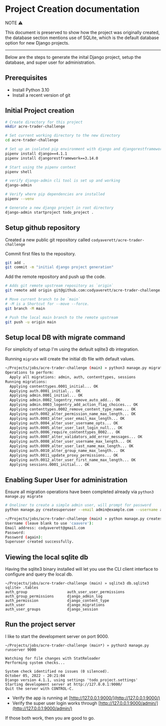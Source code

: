 # Project Creation documentation

NOTE ⚠️ 

This document is preserved to show how the project was originally created, the database section mentions use of SQLite, which is the default database option for new Django projects.

---

Below are the steps to generate the inital Django project, setup the database, and super user for administration.

## Prerequisites

- Install Python 3.10
- Install a recent version of git

## Initial Project creation

```bash
# Create directory for this project
mkdir acre-trader-challenge

# Set current working directory to the new directory
cd acre-trader-challenge

# Set up an isolated pip environment with django and djangorestframework
pipenv install django==4.1.1
pipenv install djangorestframework==3.14.0

# Start using the pipenv context
pipenv shell

# verify django-admin cli tool is set up and working
django-admin

# Verify where pip dependencies are installed
pipenv --venv

# Generate a new django project in root directory
django-admin startproject todo_project .
```

## Setup github repository

Created a new public git repository called `codyaverett/acre-trader-challenge`

Commit first files to the repository.

```bash
git add .
git commit -m "initial django project generation"
```

Add the remote repository and push up the code.

```bash
# Adds git remote upstream repository as `origin`
git remote add origin git@github.com:codyaverett/acre-trader-challenge.git

# Move current branch to be `main`
# -M is a Shortcut for --move --force.
git branch -M main

# Push the local main branch to the remote upstream
git push -u origin main
```

## Setup local DB with migrate command
For simplicity of setup I'm using the default sqlite3 db integration.

Running `migrate` will create the initial db file with default values.

```bash
~/Projects/jobs/acre-trader-challenge (main) » python3 manage.py migrate
Operations to perform:
  Apply all migrations: admin, auth, contenttypes, sessions
Running migrations:
  Applying contenttypes.0001_initial... OK
  Applying auth.0001_initial... OK
  Applying admin.0001_initial... OK
  Applying admin.0002_logentry_remove_auto_add... OK
  Applying admin.0003_logentry_add_action_flag_choices... OK
  Applying contenttypes.0002_remove_content_type_name... OK
  Applying auth.0002_alter_permission_name_max_length... OK
  Applying auth.0003_alter_user_email_max_length... OK
  Applying auth.0004_alter_user_username_opts... OK
  Applying auth.0005_alter_user_last_login_null... OK
  Applying auth.0006_require_contenttypes_0002... OK
  Applying auth.0007_alter_validators_add_error_messages... OK
  Applying auth.0008_alter_user_username_max_length... OK
  Applying auth.0009_alter_user_last_name_max_length... OK
  Applying auth.0010_alter_group_name_max_length... OK
  Applying auth.0011_update_proxy_permissions... OK
  Applying auth.0012_alter_user_first_name_max_length... OK
  Applying sessions.0001_initial... OK
```

## Enabling Super User for administration
Ensure all migration operations have been completed already via `python3 manage.py migrate`

```bash
# Oneliner to create a simple admin user, will prompt for password
python manage.py createsuperuser --email admin@example.com --username admin
```

```bash
~/Projects/jobs/acre-trader-challenge (main) » python manage.py createsuperuser
Username (leave blank to use 'caavere'): 
Email address: codyaverett@gmail.com
Password: 
Password (again): 
Superuser created successfully.
```

## Viewing the local sqlite db
Having the sqlite3 binary installed will let you use the CLI client interface to configure and query the local db.

```shell
~/Projects/jobs/acre-trader-challenge (main) » sqlite3 db.sqlite3
sqlite> .tables
auth_group                  auth_user_user_permissions
auth_group_permissions      django_admin_log          
auth_permission             django_content_type       
auth_user                   django_migrations         
auth_user_groups            django_session   
```

## Run the project server
I like to start the development server on port 9000. 

```shell
~/Projects/jobs/acre-trader-challenge (main*) » python3 manage.py runserver 9000

Watching for file changes with StatReloader
Performing system checks...

System check identified no issues (0 silenced).
October 05, 2022 - 20:21:04
Django version 4.1.1, using settings 'todo_project.settings'
Starting development server at http://127.0.0.1:9000/
Quit the server with CONTROL-C.
```

- Verify the app is running at [http://127.0.0.1:9000/](http://127.0.0.1:9000/)
- Verify the super user login works through [http://127.0.0.1:9000/admin/](http://127.0.0.1:9000/admin/)

If those both work, then you are good to go.
